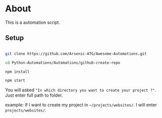 # About

This is a automation script.

## Setup

```bash

git clone https://github.com/Arsenic-ATG/Awesome-Automations.git

cd Python-Automations/Automations/github-create-repo

npm install

npm start

```
You will asked `"In which directory you want to create your project ?"`. Just enter full path to folder.

example: If I want to create my project in `~/projects/websites/`. I will enter `projects/websites/`.

